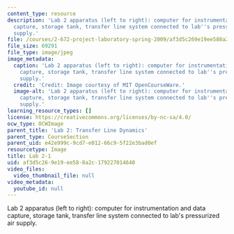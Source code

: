```yaml
---
content_type: resource
description: 'Lab 2 apparatus (left to right): computer for instrumentation and data
  capture, storage tank, transfer line system connected to lab''s pressurized air
  supply.'
file: /courses/2-672-project-laboratory-spring-2009/af3d5c269e19ee588a2c179227014640_lab2-1.jpg
file_size: 69291
file_type: image/jpeg
image_metadata:
  caption: 'Lab 2 apparatus (left to right): computer for instrumentation and data
    capture, storage tank, transfer line system connected to lab''s pressurized air
    supply.'
  credit: 'Credit: Image courtesy of MIT OpenCourseWare.'
  image-alt: 'Lab 2 apparatus (left to right): computer for instrumentation and data
    capture, storage tank, transfer line system connected to lab''s pressurized air
    supply.'
learning_resource_types: []
license: https://creativecommons.org/licenses/by-nc-sa/4.0/
ocw_type: OCWImage
parent_title: 'Lab 2: Transfer Line Dynamics'
parent_type: CourseSection
parent_uid: e42e999c-9cd7-e012-66c9-5f22e3bad0ef
resourcetype: Image
title: Lab 2-1
uid: af3d5c26-9e19-ee58-8a2c-179227014640
video_files:
  video_thumbnail_file: null
video_metadata:
  youtube_id: null
---
```

Lab 2 apparatus (left to right): computer for instrumentation and data capture, storage tank, transfer line system connected to lab's pressurized air supply.